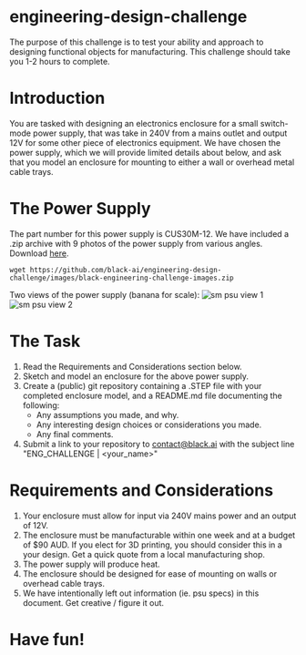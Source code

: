 # engineering-design-challenge

The purpose of this challenge is to test your ability and approach to designing functional objects for manufacturing. This challenge should take you 1-2 hours to complete. 

# Introduction

You are tasked with designing an electronics enclosure for a small switch-mode power supply, that was take in 240V from a mains outlet and output 12V for some other piece of electronics equipment. We have chosen the power supply, which we will provide limited details about below, and ask that you model an enclosure for mounting to either a wall or overhead metal cable trays. 

# The Power Supply
The part number for this power supply is CUS30M-12. We have included a .zip archive with 9 photos of the power supply from various angles. Download [here](). 

    wget https://github.com/black-ai/engineering-design-challenge/images/black-engineering-challenge-images.zip


Two views of the power supply (banana for scale):
![sm psu view 1](https://github.com/black-ai/engineering-design-challenge/images/image_1.jpg "Switch Mode PSU View 1")
![sm psu view 2](https://github.com/black-ai/engineering-design-challenge/images/image_2.jpg "Switch Mode PSU View 2")


# The Task

1.  Read the Requirements and Considerations section below. 
2.  Sketch and model an enclosure for the above power supply.  
3.  Create a (public) git repository containing a .STEP file with your completed enclosure model, and a README.md file documenting the following: 
    - Any assumptions you made, and why. 
    - Any interesting design choices or considerations you made. 
    - Any final comments. 
4.  Submit a link to your repository to contact@black.ai with the subject line "ENG_CHALLENGE | <your_name>"

# Requirements and Considerations

1.  Your enclosure must allow for input via 240V mains power and an output of 12V.
2.  The enclosure must be manufacturable within one week and at a budget of $90 AUD. If you elect for 3D printing, you should consider this in a your design. Get a quick quote from a local manufacturing shop. 
3.  The power supply will produce heat. 
4.  The enclosure should be designed for ease of mounting on walls or overhead cable trays. 
5.  We have intentionally left out information (ie. psu specs) in this document. Get creative / figure it out.

# Have fun! 
